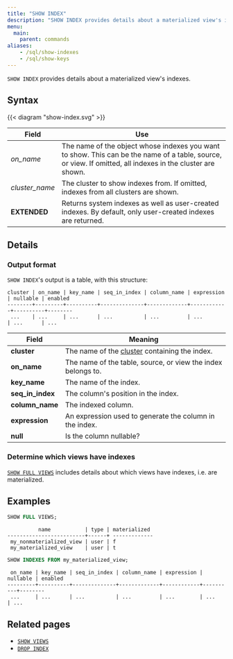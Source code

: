 ```yaml
---
title: "SHOW INDEX"
description: "SHOW INDEX provides details about a materialized view's indexes"
menu:
  main:
    parent: commands
aliases:
    - /sql/show-indexes
    - /sql/show-keys
---
```


`SHOW INDEX` provides details about a materialized view's indexes.

## Syntax

{{< diagram "show-index.svg" >}}

Field | Use
------|-----
_on&lowbar;name_ | The name of the object whose indexes you want to show. This can be the name of a table, source, or view. If omitted, all indexes in the cluster are shown.
_cluster&lowbar;name_ | The cluster to show indexes from. If omitted, indexes from all clusters are shown.
**EXTENDED** | Returns system indexes as well as user-created indexes. By default, only user-created indexes are returned.

## Details

### Output format

`SHOW INDEX`'s output is a table, with this structure:

```nofmt
cluster | on_name | key_name | seq_in_index | column_name | expression | nullable | enabled
--------+---------+----------+--------------+-------------+------------+----------+--------
 ...    | ...     | ...      | ...          | ...         | ...        | ...      | ...
```

Field | Meaning
------|--------
**cluster** | The name of the [cluster](/overview/key-concepts/#clusters) containing the index.
**on_name** | The name of the table, source, or view the index belongs to.
**key_name** | The name of the index.
**seq_in_index** | The column's position in the index.
**column_name** | The indexed column.
**expression** | An expression used to generate the column in the index.
**null** | Is the column nullable?

### Determine which views have indexes

[`SHOW FULL VIEWS`](../show-views/#show-details-about-views) includes details about which views have indexes, i.e. are materialized.

## Examples

```sql
SHOW FULL VIEWS;
```
```nofmt
          name           | type | materialized
-------------------------+------+ -------------
 my_nonmaterialized_view | user | f
 my_materialized_view    | user | t
```
```sql
SHOW INDEXES FROM my_materialized_view;
```
```nofmt
 on_name | key_name | seq_in_index | column_name | expression | nullable | enabled
---------+----------+--------------+-------------+------------+----------+--------
 ...     | ...      | ...          | ...         | ...        | ...      | ...
```

## Related pages

- [`SHOW VIEWS`](../show-views)
- [`DROP INDEX`](../drop-index)
